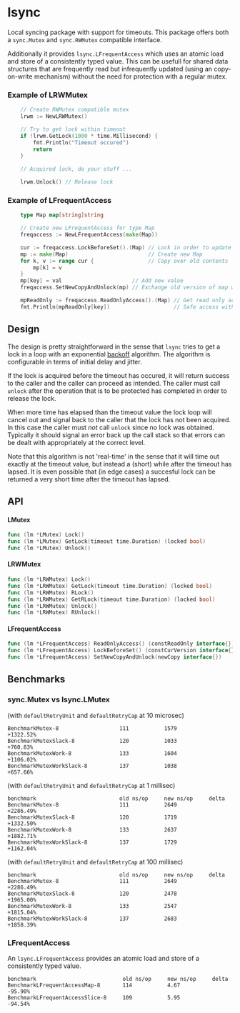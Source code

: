 # lsync

Local syncing package with support for timeouts. This package offers both a `sync.Mutex` and `sync.RWMutex` compatible interface.

Additionally it provides `lsync.LFrequentAccess` which uses an atomic load and store of a consistently typed value. This can be usefull for shared data structures that are frequently read but infrequently updated (using an copy-on-write mechanism) without the need for protection with a regular mutex.

### Example of LRWMutex

```go
	// Create RWMutex compatible mutex 
	lrwm := NewLRWMutex()

	// Try to get lock within timeout 
	if !lrwm.GetLock(1000 * time.Millisecond) {
		fmt.Println("Timeout occured")
		return
	}
	
	// Acquired lock, do your stuff ...

	lrwm.Unlock() // Release lock
```

### Example of LFrequentAccess
````go
	type Map map[string]string

	// Create new LFrequentAccess for type Map
	freqaccess := NewLFrequentAccess(make(Map))

	cur := freqaccess.LockBeforeSet().(Map) // Lock in order to update
	mp := make(Map)                         // Create new Map
	for k, v := range cur {                 // Copy over old contents
		mp[k] = v
	}
	mp[key] = val                      // Add new value
	freqaccess.SetNewCopyAndUnlock(mp) // Exchange old version of map with new version

	mpReadOnly := freqaccess.ReadOnlyAccess().(Map) // Get read only access to Map
	fmt.Println(mpReadOnly[key])                    // Safe access with no further synchronization
````

## Design

The design is pretty straightforward in the sense that `lsync` tries to get a lock in a loop with an exponential [backoff](https://www.awsarchitectureblog.com/2015/03/backoff.html) algorithm. The algorithm is configurable in terms of initial delay and jitter.

If the lock is acquired before the timeout has occured, it will return success to the caller and the caller can proceed as intended. The caller must call `unlock` after the operation that is to be protected has completed in order to release the lock.

When more time has elapsed than the timeout value the lock loop will cancel out and signal back to the caller that the lock has not been acquired. In this case the caller must _not_ call `unlock` since no lock was obtained. Typically it should signal an error back up the call stack so that errors can be dealt with appropriately at the correct level.

Note that this algorithm is not 'real-time' in the sense that it will time out exactly at the timeout value, but instead a (short) while after the timeout has lapsed. It is even possible that (in edge cases) a succesful lock can be returned a very short time after the timeout has lapsed.

## API

#### LMutex

```go
func (lm *LMutex) Lock()
func (lm *LMutex) GetLock(timeout time.Duration) (locked bool)
func (lm *LMutex) Unlock()
```

#### LRWMutex

```go
func (lm *LRWMutex) Lock()
func (lm *LRWMutex) GetLock(timeout time.Duration) (locked bool)
func (lm *LRWMutex) RLock()
func (lm *LRWMutex) GetRLock(timeout time.Duration) (locked bool)
func (lm *LRWMutex) Unlock()
func (lm *LRWMutex) RUnlock()
```

#### LFrequentAccess 
```go
func (lm *LFrequentAccess) ReadOnlyAccess() (constReadOnly interface{})
func (lm *LFrequentAccess) LockBeforeSet() (constCurVersion interface{})
func (lm *LFrequentAccess) SetNewCopyAndUnlock(newCopy interface{})
```

## Benchmarks

### sync.Mutex vs lsync.LMutex 

(with `defaultRetryUnit` and `defaultRetryCap` at 10 microsec)

```
BenchmarkMutex-8                   111           1579          +1322.52%
BenchmarkMutexSlack-8              120           1033          +760.83%
BenchmarkMutexWork-8               133           1604          +1106.02%
BenchmarkMutexWorkSlack-8          137           1038          +657.66%
```

(with `defaultRetryUnit` and `defaultRetryCap` at 1 millisec)
```
benchmark                          old ns/op     new ns/op     delta
BenchmarkMutex-8                   111           2649          +2286.49%
BenchmarkMutexSlack-8              120           1719          +1332.50%
BenchmarkMutexWork-8               133           2637          +1882.71%
BenchmarkMutexWorkSlack-8          137           1729          +1162.04%
```

(with `defaultRetryUnit` and `defaultRetryCap` at 100 millisec)

```
benchmark                          old ns/op     new ns/op     delta
BenchmarkMutex-8                   111           2649          +2286.49%
BenchmarkMutexSlack-8              120           2478          +1965.00%
BenchmarkMutexWork-8               133           2547          +1815.04%
BenchmarkMutexWorkSlack-8          137           2683          +1858.39%
```

### LFrequentAccess

An `lsync.LFrequentAccess` provides an atomic load and store of a consistently typed value.

```
benchmark                           old ns/op     new ns/op     delta
BenchmarkLFrequentAccessMap-8       114           4.67          -95.90%
BenchmarkLFrequentAccessSlice-8     109           5.95          -94.54%
```
